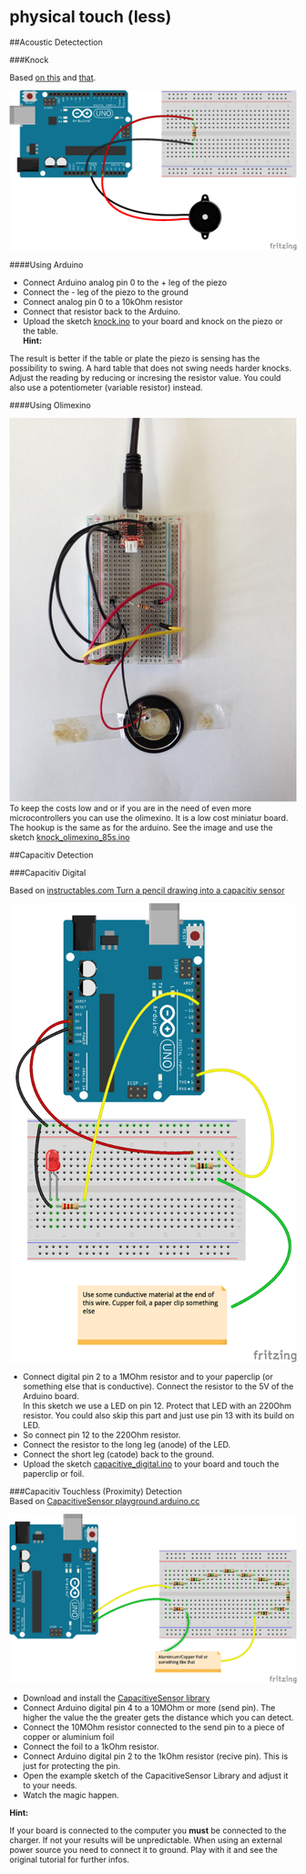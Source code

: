 physical touch (less)
=====================

##Acoustic Detectection

###Knock

Based [on this](http://arduino.cc/en/Tutorial/Knock) and [that](http://www.arduino.cc/en/Tutorial/KnockSensor).  

![](fritzing/knock_bb.png)  

####Using Arduino  
- Connect Arduino analog pin 0 to the + leg of the piezo
- Connect the - leg of the piezo to the ground
- Connect analog pin 0 to a 10kOhm resistor
- Connect that resistor back to the Arduino.  
- Upload the sketch [knock.ino](arduino/knock/knock.ino) to your board and knock on the piezo or the table.  
__Hint:__

The result is better if the table or plate the piezo is sensing has the possibility to swing. A hard table that does not swing needs harder knocks.  
Adjust the reading by reducing or incresing the resistor value. You could also use a potentiometer (variable resistor) instead.  

####Using Olimexino  

![](olimexino-85s/knock_hookup.jpg)
To keep the costs low and or if you are in the need of even more microcontrollers you can use the olimexino. It is a low cost miniatur board. The hookup is the same as for the arduino. See the image and use the sketch [knock_olimexino_85s.ino](olimexino-85s/knock_olimexino_85s/knock_olimexino_85s.ino)  


##Capacitiv Detection  

###Capacitiv Digital  

Based on [instructables.com Turn a pencil drawing into a capacitiv sensor](http://www.instructables.com/id/Turn-a-pencil-drawing-into-a-capacitive-sensor-for/?ALLSTEPS)  

![](fritzing/capacitive_digital_bb.png)  

- Connect digital pin 2 to a 1MOhm resistor and to your paperclip (or something else that is conductive). Connect the resistor to the 5V of the Arduino board.  
In this sketch we use a LED on pin 12. Protect that LED with an 220Ohm resistor. You could also skip this part and just use pin 13 with its build on LED.  
- So connect pin 12 to the 220Ohm resistor.
- Connect the resistor to the long leg (anode) of the LED.
- Connect the short leg (catode) back to the ground.  
- Upload the sketch [capacitive_digital.ino](/arduino/capacitive_digital/capacitive_digital.ino) to your board and touch the paperclip or foil.  




###Capacitiv Touchless (Proximity) Detection  
Based on [CapacitiveSensor playground.arduino.cc](http://playground.arduino.cc/Main/CapacitiveSensor?from=Main.CapSense)  

![](fritzing/CapacitivSensor_bb.png)  

- Download and install the [CapacitiveSensor library](https://github.com/PaulStoffregen/CapacitiveSensor/archive/master.zip)  
- Connect Arduino digital pin 4 to a 10MOhm or more (send pin). The higher the value the the greater gets the distance which you can detect.  
- Connect the 10MOhm resistor connected to the send pin to a piece of copper or aluminium foil
- Connect the foil to a 1kOhm resistor.
- Connect Arduino digital pin 2 to the 1kOhm resistor (recive pin). This is just for protecting the pin.  
- Open the example sketch of the CapacitiveSensor Library and adjust it to your needs.  
- Watch the magic happen.  

__Hint:__

If your board is connected to the computer you __must__ be connected to the charger. If not your results will be unpredictable. When using an external power source you need to connect it to ground. Play with it and see the original tutorial for further infos.
